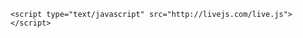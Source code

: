     <script type="text/javascript" src="http://livejs.com/live.js"></script>
<script type="text/javascript" src="http://livejs.com/live.js"></script>
